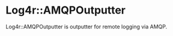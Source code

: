 Log4r::AMQPOutputter
====================

Log4r::AMQPOutputter is outputter for remote logging via AMQP.